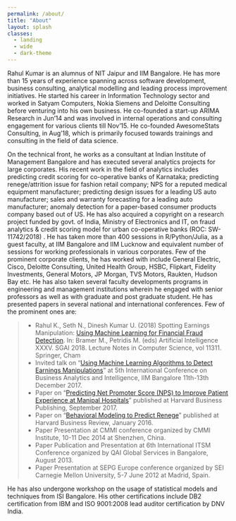 ```yaml
---
permalink: /about/
title: "About"
layout: splash
classes:
  - landing
  - wide
  - dark-theme
---
```


Rahul Kumar is an alumnus of NIT Jaipur and IIM Bangalore. He has more than 15 years of experience spanning across software development, business consulting, analytical modelling and leading process improvement initiatives. He started his career in Information Technology sector and worked in Satyam Computers, Nokia Siemens and Deloitte Consulting before venturing into his own business. He co-founded a start-up ARIMA Research in Jun’14 and was involved in internal operations and consulting engagement for various clients till Nov’15. He co-founded AwesomeStats Consulting, in Aug’18, which is primarily focused towards trainings and consulting in the field of data science.

On the technical front, he works as a consultant at Indian Institute of Management Bangalore and has executed several analytics projects for large corporates. His recent work in the field of analytics includes predicting credit scoring for co-operative banks of Karnataka; predicting renege/attrition issue for fashion retail company; NPS for a reputed medical equipment manufacturer; predicting design issues for a leading US auto manufacturer; sales and warranty forecasting for a leading auto manufacturer; anomaly detection for a paper-based consumer products company based out of US.  He has also acquired a copyright on a research project funded by govt. of India, Ministry of Electronics and IT, on fraud analytics & credit scoring model for urban co-operative banks (ROC: SW-11742/2018) . He has taken more than 400 sessions in R/Python/Julia, as a guest faculty, at IIM Bangalore and IIM Lucknow and equivalent number of sessions for working professionals in various corporates. Few of the prominent corporate clients, he has worked with include General Electric, Cisco, Deloitte Consulting, United Health Group, HSBC, Flipkart, Fidelity Investments, General Motors, JP Morgan, TVS Motors, Raukten, Hudson Bay etc. He has also taken several faculty developments programs in engineering and management institutions wherein he engaged with senior professors as well as with graduate and post graduate student. He has presented papers in several national and international conferences. Few of the prominent ones are:

> * Rahul K., Seth N., Dinesh Kumar U. (2018) Spotting Earnings Manipulation: [Using Machine Learning for Financial Fraud Detection](https://link.springer.com/chapter/10.1007%2F978-3-030-04191-5_29). In: Bramer M., Petridis M. (eds) Artificial Intelligence XXXV. SGAI 2018. Lecture Notes in Computer Science, vol 11311. Springer, Cham
> * Invited talk on “[Using Machine Learning Algorithms to Detect Earnings Manipulations](dcal.iimb.ernet.in/baiconf2017/pdf/Conference_Schedule_2017.pdf)” at 5th International Conference on Business Analytics and Intelligence, IIM Bangalore 11th-13th December 2017.
> * Paper on “[Predicting Net Promoter Score (NPS) to Improve Patient Experience at Manipal Hospitals](https://cb.hbsp.harvard.edu/cbmp/product/IMB649-PDF-ENG)” published at Harvard Business Publishing, September 2017.
> * Paper on “[Behavioral Modeling to Predict Renege](https://hbr.org/product/hr-analytics-at-scaleneworks-behavioral-modeling-to-predict-renege/IMB551-PDF-ENG)” published at Harvard Business Review, January 2016.
> * Paper Presentation at CMMI conference organized by CMMI Institute, 10-11 Dec 2014 at Shenzhen, China.
> * Paper Publication and Presentation at 6th International ITSM Conference organized by QAI Global Services in Bangalore, August 2013.
> * Paper Presentation at SEPG Europe conference organized by SEI Carnegie Mellon University, 5-7 June 2012 at Madrid, Spain. 

He has also undergone workshop on the usage of statistical models and techniques from ISI Bangalore. His other certifications include DB2 certification from IBM and ISO 9001:2008 lead auditor certification by DNV India.
